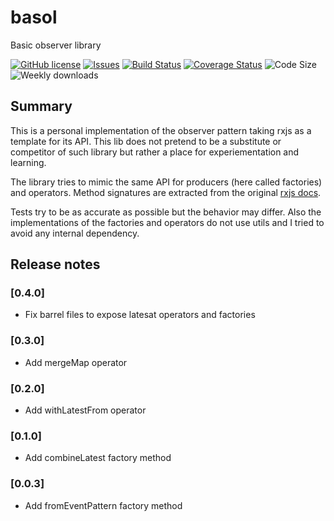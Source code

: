 # basol

Basic observer library

[![GitHub license](https://img.shields.io/npm/l/csset.svg)](https://github.com/david-luna/basol/blob/master/README.md)
[![Issues](https://img.shields.io/github/issues/david-luna/basol.svg)](https://github.com/david-luna/basol/issues)
[![Build Status](https://github.com/david-luna/basol/actions/workflows/build.yml/badge.svg)](https://github.com/david-luna/basol/actions)
[![Coverage Status](https://img.shields.io/coveralls/github/david-luna/basol)](https://coveralls.io/github/david-luna/basol)
![Code Size](https://img.shields.io/bundlephobia/minzip/basol.svg)
![Weekly downloads](https://img.shields.io/npm/dw/basol.svg)

## Summary

This is a personal implementation of the observer pattern taking rxjs as a template for its API. This lib does not pretend to be a substitute or competitor of such library but rather a place for experiementation and learning.

The library tries to mimic the same API for producers (here called factories) and operators. Method signatures are extracted from the original [rxjs docs](https://rxjs.dev/guide/operators).

Tests try to be as accurate as possible but the behavior may differ. Also the implementations of the factories and
operators do not use utils and I tried to avoid any internal dependency.

## Release notes

### [0.4.0]

* Fix barrel files to expose latesat operators and factories

### [0.3.0]

* Add mergeMap operator

### [0.2.0]

* Add withLatestFrom operator

### [0.1.0]

* Add combineLatest factory method

### [0.0.3]

* Add fromEventPattern factory method

